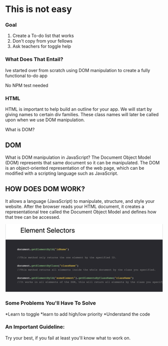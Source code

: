 # This is not easy 

### Goal
1. Create a To-do list that works
2. Don't copy from your fellows
3. Ask teachers for toggle help
 


### What Does That Entail?

Ive started over from scratch using DOM manipulation to create a fully functional to-do app

No NPM test needed

### HTML 

HTML is important to help build an outline for your app. We will start by giving names to certain div families. These class names will later be called upon when we use DOM manipulation. 

What is DOM?

## DOM
What is DOM manipulation in JavaScript?
The Document Object Model (DOM) represents that same document so it can be manipulated. The DOM is an object-oriented representation of the web page, which can be modified with a scripting language such as JavaScript.


## HOW DOES DOM WORK?

It allows a language (JavaScript) to manipulate, structure, and style your website. After the browser reads your HTML document, it creates a representational tree called the Document Object Model and defines how that tree can be accessed.

![](/img.png)


### Some Problems You'll Have To Solve

*Learn to toggle
*learn to add high/low priority
*Understand the code


### An Important Guideline:

Try your best, if you fail at least you'll know what to work on. 